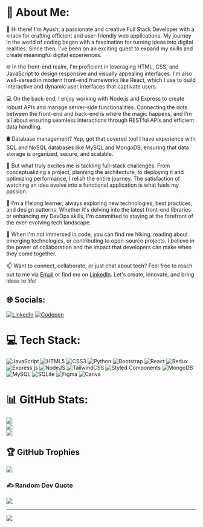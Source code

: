 # 💫 About Me:

👋 Hi there! I'm Ayush, a passionate and creative Full Stack Developer with a knack for crafting efficient and user-friendly web applications. My journey in the world of coding began with a fascination for turning ideas into digital realities. Since then, I've been on an exciting quest to expand my skills and create meaningful digital experiences.

🌐 In the front-end realm, I'm proficient in leveraging HTML, CSS, and JavaScript to design responsive and visually appealing interfaces. I'm also well-versed in modern front-end frameworks like React, which I use to build interactive and dynamic user interfaces that captivate users.

💻 On the back-end, I enjoy working with Node.js and Express to create robust APIs and manage server-side functionalities. Connecting the dots between the front-end and back-end is where the magic happens, and I'm all about ensuring seamless interactions through RESTful APIs and efficient data handling.

🛢️ Database management? Yep, got that covered too! I have experience with SQL and NoSQL databases like MySQL and MongoDB, ensuring that data storage is organized, secure, and scalable.

🚀 But what truly excites me is tackling full-stack challenges. From conceptualizing a project, planning the architecture, to deploying it and optimizing performance, I relish the entire journey. The satisfaction of watching an idea evolve into a functional application is what fuels my passion.

🌱 I'm a lifelong learner, always exploring new technologies, best practices, and design patterns. Whether it's delving into the latest front-end libraries or enhancing my DevOps skills, I'm committed to staying at the forefront of the ever-evolving tech landscape.

🌟 When I'm not immersed in code, you can find me hiking, reading about emerging technologies, or contributing to open-source projects. I believe in the power of collaboration and the impact that developers can make when they come together.

📫 Want to connect, collaborate, or just chat about tech? Feel free to reach out to me via [Email](ayushvishwakarma11@gmail.com) or find me on [LinkedIn](https://www.linkedin.com/in/ayush-vishwakarmaa). Let's create, innovate, and bring ideas to life!


## 🌐 Socials:
[![LinkedIn](https://img.shields.io/badge/LinkedIn-%230077B5.svg?logo=linkedin&logoColor=white)](https://linkedin.com/in/https://www.linkedin.com/in/ayush-vishwakarmaa/) [![Codepen](https://img.shields.io/badge/Codepen-000000?style=for-the-badge&logo=codepen&logoColor=white)](https://codepen.io/https://codepen.io/ayush-vishwakarma) 

# 💻 Tech Stack:
![JavaScript](https://img.shields.io/badge/javascript-%23323330.svg?style=for-the-badge&logo=javascript&logoColor=%23F7DF1E) ![HTML5](https://img.shields.io/badge/html5-%23E34F26.svg?style=for-the-badge&logo=html5&logoColor=white) ![CSS3](https://img.shields.io/badge/css3-%231572B6.svg?style=for-the-badge&logo=css3&logoColor=white) ![Python](https://img.shields.io/badge/python-3670A0?style=for-the-badge&logo=python&logoColor=ffdd54) ![Bootstrap](https://img.shields.io/badge/bootstrap-%23563D7C.svg?style=for-the-badge&logo=bootstrap&logoColor=white) ![React](https://img.shields.io/badge/react-%2320232a.svg?style=for-the-badge&logo=react&logoColor=%2361DAFB) ![Redux](https://img.shields.io/badge/redux-%23593d88.svg?style=for-the-badge&logo=redux&logoColor=white) ![Express.js](https://img.shields.io/badge/express.js-%23404d59.svg?style=for-the-badge&logo=express&logoColor=%2361DAFB) ![NodeJS](https://img.shields.io/badge/node.js-6DA55F?style=for-the-badge&logo=node.js&logoColor=white) ![TailwindCSS](https://img.shields.io/badge/tailwindcss-%2338B2AC.svg?style=for-the-badge&logo=tailwind-css&logoColor=white) ![Styled Components](https://img.shields.io/badge/styled--components-DB7093?style=for-the-badge&logo=styled-components&logoColor=white) ![MongoDB](https://img.shields.io/badge/MongoDB-%234ea94b.svg?style=for-the-badge&logo=mongodb&logoColor=white) ![MySQL](https://img.shields.io/badge/mysql-%2300f.svg?style=for-the-badge&logo=mysql&logoColor=white) ![SQLite](https://img.shields.io/badge/sqlite-%2307405e.svg?style=for-the-badge&logo=sqlite&logoColor=white) 	![Figma](https://img.shields.io/badge/figma-%23F24E1E.svg?style=for-the-badge&logo=figma&logoColor=white) ![Canva](https://img.shields.io/badge/Canva-%2300C4CC.svg?style=for-the-badge&logo=Canva&logoColor=white)
# 📊 GitHub Stats:
![](https://github-readme-stats.vercel.app/api?username=ayushvishwakarma12&theme=algolia&hide_border=false&include_all_commits=false&count_private=true)<br/>
![](https://github-readme-streak-stats.herokuapp.com/?user=ayushvishwakarma12&theme=algolia&hide_border=false)<br/>
![](https://github-readme-stats.vercel.app/api/top-langs/?username=ayushvishwakarma12&theme=algolia&hide_border=false&include_all_commits=false&count_private=true&layout=compact)

## 🏆 GitHub Trophies
![](https://github-profile-trophy.vercel.app/?username=ayushvishwakarma12&theme=radical&no-frame=false&no-bg=true&margin-w=4)

### ✍️ Random Dev Quote
![](https://quotes-github-readme.vercel.app/api?type=horizontal&theme=radical)

---
[![](https://visitcount.itsvg.in/api?id=ayushvishwakarma12&icon=0&color=0)](https://visitcount.itsvg.in)

<!-- Proudly created with GPRM ( https://gprm.itsvg.in ) -->
